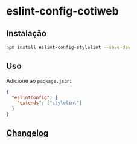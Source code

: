 # eslint-config-cotiweb

## Instalação

```bash
npm install eslint-config-stylelint --save-dev
```

## Uso

Adicione ao `package.json`:

```json
{
  "eslintConfig": {
    "extends": ["stylelint"]
  }
}
```

## [Changelog](CHANGELOG.md)
